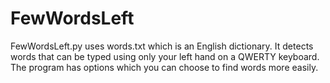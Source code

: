 # FewWordsLeft
FewWordsLeft.py uses words.txt which is an English dictionary.
It detects words that can be typed using only your left hand on a QWERTY keyboard.
The program has options which you can choose to find words more easily.
